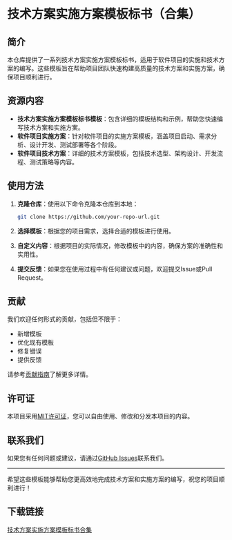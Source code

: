 # 技术方案实施方案模板标书（合集）

## 简介

本仓库提供了一系列技术方案实施方案模板标书，适用于软件项目的实施和技术方案的编写。这些模板旨在帮助项目团队快速构建高质量的技术方案和实施方案，确保项目顺利进行。

## 资源内容

- **技术方案实施方案模板标书模板**：包含详细的模板结构和示例，帮助您快速编写技术方案和实施方案。
- **软件项目实施方案**：针对软件项目的实施方案模板，涵盖项目启动、需求分析、设计开发、测试部署等各个阶段。
- **软件项目技术方案**：详细的技术方案模板，包括技术选型、架构设计、开发流程、测试策略等内容。

## 使用方法

1. **克隆仓库**：使用以下命令克隆本仓库到本地：
   ```bash
   git clone https://github.com/your-repo-url.git
   ```

2. **选择模板**：根据您的项目需求，选择合适的模板进行使用。

3. **自定义内容**：根据项目的实际情况，修改模板中的内容，确保方案的准确性和实用性。

4. **提交反馈**：如果您在使用过程中有任何建议或问题，欢迎提交Issue或Pull Request。

## 贡献

我们欢迎任何形式的贡献，包括但不限于：

- 新增模板
- 优化现有模板
- 修复错误
- 提供反馈

请参考[贡献指南](CONTRIBUTING.md)了解更多详情。

## 许可证

本项目采用[MIT许可证](LICENSE)，您可以自由使用、修改和分发本项目的内容。

## 联系我们

如果您有任何问题或建议，请通过[GitHub Issues](https://github.com/your-repo-url/issues)联系我们。

---

希望这些模板能够帮助您更高效地完成技术方案和实施方案的编写，祝您的项目顺利进行！

## 下载链接

[技术方案实施方案模板标书合集](https://pan.quark.cn/s/a71f8fbc149e)